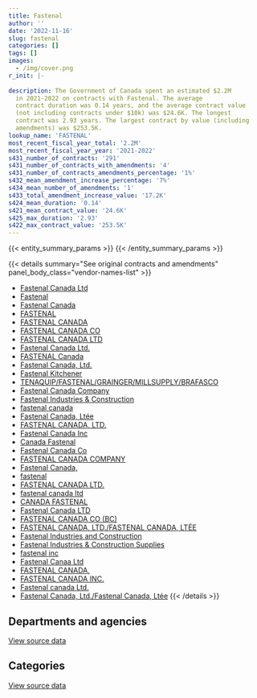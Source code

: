 ```yaml
---
title: Fastenal
author: ''
date: '2022-11-16'
slug: fastenal
categories: []
tags: []
images:
  - /img/cover.png
r_init: |-
  
description: The Government of Canada spent an estimated $2.2M
  in 2021-2022 on contracts with Fastenal. The average
  contract duration was 0.14 years, and the average contract value
  (not including contracts under $10k) was $24.6K. The longest
  contract was 2.93 years. The largest contract by value (including
  amendments) was $253.5K.
lookup_name: 'FASTENAL'
most_recent_fiscal_year_total: '2.2M'
most_recent_fiscal_year_year: '2021-2022'
s431_number_of_contracts: '291'
s431_number_of_contracts_with_amendments: '4'
s431_number_of_contracts_amendments_percentage: '1%'
s432_mean_amendment_increase_percentage: '7%'
s434_mean_number_of_amendments: '1'
s433_total_amendment_increase_value: '17.2K'
s424_mean_duration: '0.14'
s421_mean_contract_value: '24.6K'
s425_max_duration: '2.93'
s422_max_contract_value: '253.5K'
---
```


<script src="/rmarkdown-libs/htmlwidgets/htmlwidgets.js"></script>
<link href="/rmarkdown-libs/datatables-css/datatables-crosstalk.css" rel="stylesheet" />
<script src="/rmarkdown-libs/datatables-binding/datatables.js"></script>
<script src="/rmarkdown-libs/jquery/jquery-3.6.0.min.js"></script>
<link href="/rmarkdown-libs/dt-core-bootstrap/css/dataTables.bootstrap.min.css" rel="stylesheet" />
<link href="/rmarkdown-libs/dt-core-bootstrap/css/dataTables.bootstrap.extra.css" rel="stylesheet" />
<script src="/rmarkdown-libs/dt-core-bootstrap/js/jquery.dataTables.min.js"></script>
<script src="/rmarkdown-libs/dt-core-bootstrap/js/dataTables.bootstrap.min.js"></script>
<link href="/rmarkdown-libs/crosstalk/css/crosstalk.min.css" rel="stylesheet" />
<script src="/rmarkdown-libs/crosstalk/js/crosstalk.min.js"></script>
<script src="/rmarkdown-libs/htmlwidgets/htmlwidgets.js"></script>
<link href="/rmarkdown-libs/datatables-css/datatables-crosstalk.css" rel="stylesheet" />
<script src="/rmarkdown-libs/datatables-binding/datatables.js"></script>
<script src="/rmarkdown-libs/jquery/jquery-3.6.0.min.js"></script>
<link href="/rmarkdown-libs/dt-core-bootstrap/css/dataTables.bootstrap.min.css" rel="stylesheet" />
<link href="/rmarkdown-libs/dt-core-bootstrap/css/dataTables.bootstrap.extra.css" rel="stylesheet" />
<script src="/rmarkdown-libs/dt-core-bootstrap/js/jquery.dataTables.min.js"></script>
<script src="/rmarkdown-libs/dt-core-bootstrap/js/dataTables.bootstrap.min.js"></script>
<link href="/rmarkdown-libs/crosstalk/css/crosstalk.min.css" rel="stylesheet" />
<script src="/rmarkdown-libs/crosstalk/js/crosstalk.min.js"></script>

{{< entity_summary_params >}}
{{< /entity_summary_params >}}

{{< details summary="See original contracts and amendments" panel_body_class="vendor-names-list" >}}
- [Fastenal Canada Ltd](https://search.open.canada.ca/en/ct/?sort=contract_value_f%20desc&page=1&search_text=%22Fastenal%20Canada%20Ltd%22)
- [Fastenal](https://search.open.canada.ca/en/ct/?sort=contract_value_f%20desc&page=1&search_text=%22Fastenal%22)
- [Fastenal Canada](https://search.open.canada.ca/en/ct/?sort=contract_value_f%20desc&page=1&search_text=%22Fastenal%20Canada%22)
- [FASTENAL](https://search.open.canada.ca/en/ct/?sort=contract_value_f%20desc&page=1&search_text=%22FASTENAL%22)
- [FASTENAL CANADA](https://search.open.canada.ca/en/ct/?sort=contract_value_f%20desc&page=1&search_text=%22FASTENAL%20CANADA%22)
- [FASTENAL CANADA CO](https://search.open.canada.ca/en/ct/?sort=contract_value_f%20desc&page=1&search_text=%22FASTENAL%20CANADA%20CO%22)
- [FASTENAL CANADA LTD](https://search.open.canada.ca/en/ct/?sort=contract_value_f%20desc&page=1&search_text=%22FASTENAL%20CANADA%20LTD%22)
- [Fastenal Canada Ltd.](https://search.open.canada.ca/en/ct/?sort=contract_value_f%20desc&page=1&search_text=%22Fastenal%20Canada%20Ltd.%22)
- [FASTENAL Canada](https://search.open.canada.ca/en/ct/?sort=contract_value_f%20desc&page=1&search_text=%22FASTENAL%20Canada%22)
- [Fastenal Canada, Ltd.](https://search.open.canada.ca/en/ct/?sort=contract_value_f%20desc&page=1&search_text=%22Fastenal%20Canada%2c%20Ltd.%22)
- [Fastenal Kitchener](https://search.open.canada.ca/en/ct/?sort=contract_value_f%20desc&page=1&search_text=%22Fastenal%20Kitchener%22)
- [TENAQUIP/FASTENAL/GRAINGER/MILLSUPPLY/BRAFASCO](https://search.open.canada.ca/en/ct/?sort=contract_value_f%20desc&page=1&search_text=%22TENAQUIP%2fFASTENAL%2fGRAINGER%2fMILLSUPPLY%2fBRAFASCO%22)
- [Fastenal Canada Company](https://search.open.canada.ca/en/ct/?sort=contract_value_f%20desc&page=1&search_text=%22Fastenal%20Canada%20Company%22)
- [Fastenal Industries & Construction](https://search.open.canada.ca/en/ct/?sort=contract_value_f%20desc&page=1&search_text=%22Fastenal%20Industries%20%26%20Construction%22)
- [fastenal canada](https://search.open.canada.ca/en/ct/?sort=contract_value_f%20desc&page=1&search_text=%22fastenal%20canada%22)
- [Fastenal Canada, Ltée](https://search.open.canada.ca/en/ct/?sort=contract_value_f%20desc&page=1&search_text=%22Fastenal%20Canada%2c%20Lt%c3%a9e%22)
- [FASTENAL CANADA, LTD.](https://search.open.canada.ca/en/ct/?sort=contract_value_f%20desc&page=1&search_text=%22FASTENAL%20CANADA%2c%20LTD.%22)
- [Fastenal Canada Inc](https://search.open.canada.ca/en/ct/?sort=contract_value_f%20desc&page=1&search_text=%22Fastenal%20Canada%20Inc%22)
- [Canada Fastenal](https://search.open.canada.ca/en/ct/?sort=contract_value_f%20desc&page=1&search_text=%22Canada%20Fastenal%22)
- [Fastenal Canada Co](https://search.open.canada.ca/en/ct/?sort=contract_value_f%20desc&page=1&search_text=%22Fastenal%20Canada%20Co%22)
- [FASTENAL CANADA COMPANY](https://search.open.canada.ca/en/ct/?sort=contract_value_f%20desc&page=1&search_text=%22FASTENAL%20CANADA%20COMPANY%22)
- [Fastenal Canada,](https://search.open.canada.ca/en/ct/?sort=contract_value_f%20desc&page=1&search_text=%22Fastenal%20Canada%2c%22)
- [fastenal](https://search.open.canada.ca/en/ct/?sort=contract_value_f%20desc&page=1&search_text=%22fastenal%22)
- [FASTENAL CANADA LTD.](https://search.open.canada.ca/en/ct/?sort=contract_value_f%20desc&page=1&search_text=%22FASTENAL%20CANADA%20LTD.%22)
- [fastenal canada ltd](https://search.open.canada.ca/en/ct/?sort=contract_value_f%20desc&page=1&search_text=%22fastenal%20canada%20ltd%22)
- [CANADA FASTENAL](https://search.open.canada.ca/en/ct/?sort=contract_value_f%20desc&page=1&search_text=%22CANADA%20FASTENAL%22)
- [Fastenal Canada LTD](https://search.open.canada.ca/en/ct/?sort=contract_value_f%20desc&page=1&search_text=%22Fastenal%20Canada%20LTD%22)
- [FASTENAL CANADA CO (BC)](https://search.open.canada.ca/en/ct/?sort=contract_value_f%20desc&page=1&search_text=%22FASTENAL%20CANADA%20CO%20%28BC%29%22)
- [FASTENAL CANADA, LTD./FASTENAL CANADA, LTÉE](https://search.open.canada.ca/en/ct/?sort=contract_value_f%20desc&page=1&search_text=%22FASTENAL%20CANADA%2c%20LTD.%2fFASTENAL%20CANADA%2c%20LT%c3%89E%22)
- [Fastenal Industries and Construction](https://search.open.canada.ca/en/ct/?sort=contract_value_f%20desc&page=1&search_text=%22Fastenal%20Industries%20and%20Construction%22)
- [Fastenal Industries & Construction Supplies](https://search.open.canada.ca/en/ct/?sort=contract_value_f%20desc&page=1&search_text=%22Fastenal%20Industries%20%26%20Construction%20Supplies%22)
- [fastenal inc](https://search.open.canada.ca/en/ct/?sort=contract_value_f%20desc&page=1&search_text=%22fastenal%20inc%22)
- [Fastenal Canaa Ltd](https://search.open.canada.ca/en/ct/?sort=contract_value_f%20desc&page=1&search_text=%22Fastenal%20Canaa%20Ltd%22)
- [FASTENAL CANADA,](https://search.open.canada.ca/en/ct/?sort=contract_value_f%20desc&page=1&search_text=%22FASTENAL%20CANADA%2c%22)
- [FASTENAL CANADA INC.](https://search.open.canada.ca/en/ct/?sort=contract_value_f%20desc&page=1&search_text=%22FASTENAL%20CANADA%20INC.%22)
- [Fastenal canada Ltd.](https://search.open.canada.ca/en/ct/?sort=contract_value_f%20desc&page=1&search_text=%22Fastenal%20canada%20Ltd.%22)
- [Fastenal Canada, Ltd./Fastenal Canada, Ltée](https://search.open.canada.ca/en/ct/?sort=contract_value_f%20desc&page=1&search_text=%22Fastenal%20Canada%2c%20Ltd.%2fFastenal%20Canada%2c%20Lt%c3%a9e%22)
{{< /details >}}

## Departments and agencies

<div id="htmlwidget-1" style="width:100%;height:auto;" class="datatables html-widget"></div>
<script type="application/json" data-for="htmlwidget-1">{"x":{"style":"bootstrap","filter":"none","vertical":false,"data":[["<a href=\"/departments/csc-scc/\">Correctional Service of Canada<\/a>","<a href=\"/departments/dnd-mdn/\">National Defence<\/a>","<a href=\"/departments/ec/\">Environment and Climate Change Canada<\/a>","<a href=\"/departments/nrcan-rncan/\">Natural Resources Canada<\/a>"],[null,949858.26,null,11543.96],[33008.27,1088102.71,3989.72,null],[84270.12,1443642.11,13742.36,null],[null,2230470.67,null,null]],"container":"<table class=\"table table-striped table-hover row-border order-column display\">\n  <thead>\n    <tr>\n      <th>Department<\/th>\n      <th>2018-2019<\/th>\n      <th>2019-2020<\/th>\n      <th>2020-2021<\/th>\n      <th>2021-2022<\/th>\n    <\/tr>\n  <\/thead>\n<\/table>","options":{"order":[[4,"desc"]],"pageLength":10,"autoWidth":true,"columnDefs":[{"targets":1,"render":"function(data, type, row, meta) {\n    return type !== 'display' ? data : DTWidget.formatCurrency(data, \"$\", 2, 3, \",\", \".\", true, null);\n  }"},{"targets":2,"render":"function(data, type, row, meta) {\n    return type !== 'display' ? data : DTWidget.formatCurrency(data, \"$\", 2, 3, \",\", \".\", true, null);\n  }"},{"targets":3,"render":"function(data, type, row, meta) {\n    return type !== 'display' ? data : DTWidget.formatCurrency(data, \"$\", 2, 3, \",\", \".\", true, null);\n  }"},{"targets":4,"render":"function(data, type, row, meta) {\n    return type !== 'display' ? data : DTWidget.formatCurrency(data, \"$\", 2, 3, \",\", \".\", true, null);\n  }"},{"width":"16%","targets":[1,2,3,4]},{"className":"dt-right","targets":[1,2,3,4]}],"orderClasses":false}},"evals":["options.columnDefs.0.render","options.columnDefs.1.render","options.columnDefs.2.render","options.columnDefs.3.render"],"jsHooks":[]}</script>
<p class="text-right">
<a href="https://github.com/GoC-Spending/contracts-data/tree/main/data/out/vendors/fastenal/summary_by_fiscal_year_by_department.csv" class="source-data-link btn btn-link">View source data</a>
</p>

## Categories

<div id="htmlwidget-2" style="width:100%;height:auto;" class="datatables html-widget"></div>
<script type="application/json" data-for="htmlwidget-2">{"x":{"style":"bootstrap","filter":"none","vertical":false,"data":[["<a href=\"/categories/facilities_and_construction/\">Facilities and construction<\/a>","<a href=\"/categories/office_management/\">Office management<\/a>","<a href=\"/categories/defence/\">Defence<\/a>","<a href=\"/categories/medical/\">Medical<\/a>","<a href=\"/categories/industrial_products_and_services/\">Industrial products and services<\/a>"],[3006.78,29092.1,146890.72,null,782412.63],[14690,77826.48,48652.05,38815.49,945116.67],[null,32131.14,452425.46,247908.03,809189.97],[15865.2,13623.56,992922.97,63267.86,1144791.08]],"container":"<table class=\"table table-striped table-hover row-border order-column display\">\n  <thead>\n    <tr>\n      <th>Category<\/th>\n      <th>2018-2019<\/th>\n      <th>2019-2020<\/th>\n      <th>2020-2021<\/th>\n      <th>2021-2022<\/th>\n    <\/tr>\n  <\/thead>\n<\/table>","options":{"order":[[4,"desc"]],"dom":"t","pageLength":30,"autoWidth":true,"columnDefs":[{"targets":1,"render":"function(data, type, row, meta) {\n    return type !== 'display' ? data : DTWidget.formatCurrency(data, \"$\", 2, 3, \",\", \".\", true, null);\n  }"},{"targets":2,"render":"function(data, type, row, meta) {\n    return type !== 'display' ? data : DTWidget.formatCurrency(data, \"$\", 2, 3, \",\", \".\", true, null);\n  }"},{"targets":3,"render":"function(data, type, row, meta) {\n    return type !== 'display' ? data : DTWidget.formatCurrency(data, \"$\", 2, 3, \",\", \".\", true, null);\n  }"},{"targets":4,"render":"function(data, type, row, meta) {\n    return type !== 'display' ? data : DTWidget.formatCurrency(data, \"$\", 2, 3, \",\", \".\", true, null);\n  }"},{"width":"16%","targets":[1,2,3,4]},{"className":"dt-right","targets":[1,2,3,4]}],"orderClasses":false,"lengthMenu":[10,25,30,50,100]}},"evals":["options.columnDefs.0.render","options.columnDefs.1.render","options.columnDefs.2.render","options.columnDefs.3.render"],"jsHooks":[]}</script>
<p class="text-right">
<a href="https://github.com/GoC-Spending/contracts-data/tree/main/data/out/vendors/fastenal/summary_by_fiscal_year_by_category.csv" class="source-data-link btn btn-link">View source data</a>
</p>
